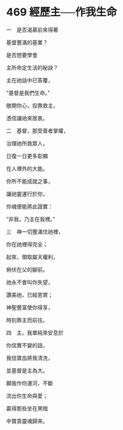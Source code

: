 # 469 經歷主──作我生命

一　是否渴慕前來得著

基督豐滿的基業？

是否想要學會

主所命定生活的秘訣？

主在祂話中已答覆，

“基督是我們生命。”

敞開你心，投靠救主，

憑信讓祂來居衷。

二　基督，那受膏者掌權，

治理祂所救眾人，

日復一日更多彰顯

在人裡外的大能。

你所不能成就之事，

讓祂靈運行於你，

你魂便能將此證實：

“非我，乃主在我裡。”

三　神一切豐滿住祂裡，

你在祂裡得完全；

起來，領取屬天權利，

俯伏在父的腳前。

祂永不會叫你失望，

讚美祂，已經恩賞；

神聖豐富使你得享，

時刻靠主而前往。

四　主，我單純來安息於

你信實不變的話，

我信寶血將我清洗，

並基督是主為大。

願我作你運河，不斷

流出你生命與愛；

贏得那些坐在黑暗

中寶貴靈魂歸來。

